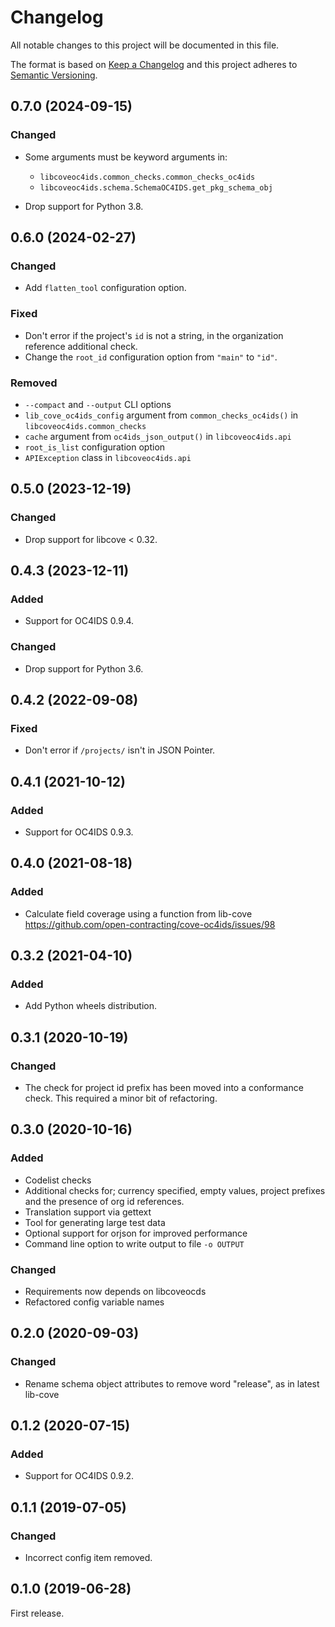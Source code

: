 # Changelog

All notable changes to this project will be documented in this file.

The format is based on [Keep a Changelog](http://keepachangelog.com/en/1.0.0/)
and this project adheres to [Semantic Versioning](http://semver.org/spec/v2.0.0.html).

## 0.7.0 (2024-09-15)

### Changed

- Some arguments must be keyword arguments in:

  - `libcoveoc4ids.common_checks.common_checks_oc4ids`
  - `libcoveoc4ids.schema.SchemaOC4IDS.get_pkg_schema_obj`

- Drop support for Python 3.8.

## 0.6.0 (2024-02-27)

### Changed

- Add `flatten_tool` configuration option.

### Fixed

- Don't error if the project's `id` is not a string, in the organization reference additional check.
- Change the `root_id` configuration option from `"main"` to `"id"`.

### Removed

- `--compact` and `--output` CLI options
- `lib_cove_oc4ids_config` argument from `common_checks_oc4ids()` in `libcoveoc4ids.common_checks`
- `cache` argument from `oc4ids_json_output()` in `libcoveoc4ids.api`
- `root_is_list` configuration option
- `APIException` class in `libcoveoc4ids.api`

## 0.5.0 (2023-12-19)

### Changed

- Drop support for libcove < 0.32.

## 0.4.3 (2023-12-11)

### Added

- Support for OC4IDS 0.9.4.

### Changed

- Drop support for Python 3.6.

## 0.4.2 (2022-09-08)

### Fixed

- Don't error if `/projects/` isn't in JSON Pointer.

## 0.4.1 (2021-10-12)

### Added

- Support for OC4IDS 0.9.3.

## 0.4.0 (2021-08-18)

### Added

- Calculate field coverage using a function from lib-cove https://github.com/open-contracting/cove-oc4ids/issues/98

## 0.3.2 (2021-04-10)

### Added

- Add Python wheels distribution.

## 0.3.1 (2020-10-19)

### Changed

- The check for project id prefix has been moved into a conformance check. This required a minor bit of refactoring.

## 0.3.0 (2020-10-16)

### Added

- Codelist checks
- Additional checks for; currency specified, empty values, project prefixes and the presence of org id references.
- Translation support via gettext
- Tool for generating large test data
- Optional support for orjson for improved performance
- Command line option to write output to file `-o OUTPUT`

### Changed

- Requirements now depends on libcoveocds
- Refactored config variable names

## 0.2.0 (2020-09-03)

### Changed

- Rename schema object attributes to remove word "release", as in latest lib-cove

## 0.1.2 (2020-07-15)

### Added

- Support for OC4IDS 0.9.2.

## 0.1.1 (2019-07-05)

### Changed

- Incorrect config item removed.

## 0.1.0 (2019-06-28)

First release.
